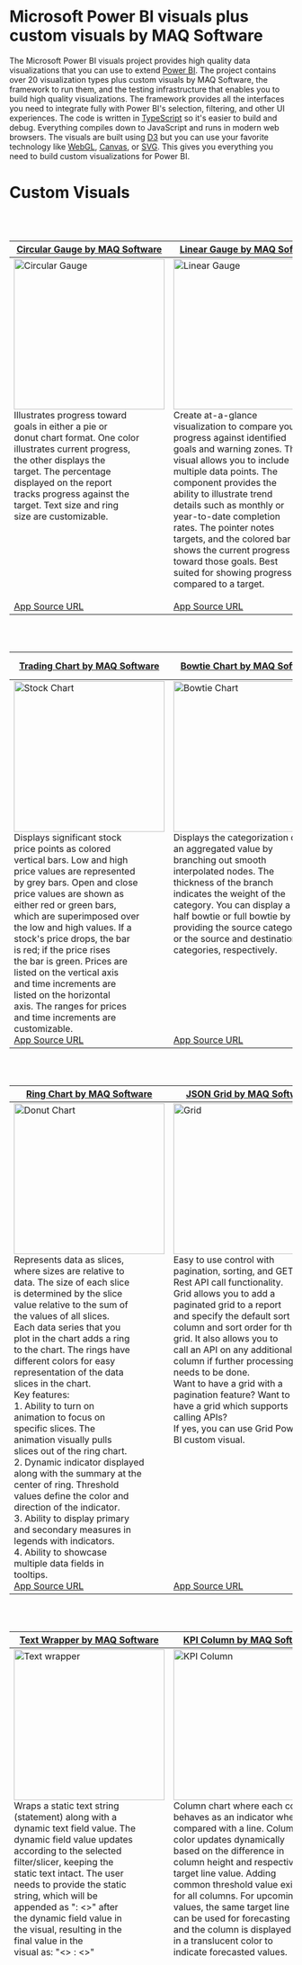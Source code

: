 # Microsoft Power BI visuals plus custom visuals by MAQ Software

The Microsoft Power BI visuals project provides high quality data visualizations that you can use to extend [Power BI](https://powerbi.microsoft.com/).  The project contains over 20 visualization types plus custom visuals by MAQ Software, the framework to run them, and the testing infrastructure that enables you to build high quality visualizations.  The framework provides all the interfaces you need to integrate fully with Power BI's selection, filtering, and other UI experiences.  The code is written in [TypeScript](http://www.typescriptlang.org/) so it's easier to build and debug. Everything compiles down to JavaScript and runs in modern web browsers.  The visuals are built using [D3](http://d3js.org/) but you can use your favorite technology like [WebGL](https://en.wikipedia.org/wiki/WebGL), [Canvas](https://en.wikipedia.org/wiki/Canvas_element), or [SVG](https://en.wikipedia.org/wiki/Scalable_Vector_Graphics). This gives you everything you need to build custom visualizations for Power BI.


# Custom Visuals

<br />
<br />

| [Circular Gauge by MAQ Software](https://github.com/maqsoftware/PowerBI-visuals/blob/master/src/CustomVisuals/Published/CircularGauge/src/visual.ts)   |       [Linear Gauge by MAQ Software](https://github.com/maqsoftware/PowerBI-visuals/blob/master/src/CustomVisuals/Published/LinearGauge/src/visual.ts)     |   [Brick Chart by MAQ Software](https://github.com/maqsoftware/PowerBI-visuals/blob/master/src/CustomVisuals/Published/BrickChart/src/visual.ts)  |
|----------|---------|------|
|<img src="https://maqsoftware.com/img/PowerBI/Circular_Gauge.png" alt="Circular Gauge" height="268" width="268"><br />Illustrates progress toward <br />goals in either a pie or <br />donut chart format. One color <br />illustrates current progress, <br />the other displays the <br />target. The percentage <br />displayed on the report <br />tracks progress against the <br />target. Text size and ring <br />size are customizable. <br /><br /><br /><br /><br /><br /><br /><br />[App Source URL](https://appsource.microsoft.com/en-us/product/office/WA104380837?src=office&corrid=a9d30695-cec6-4683-9f65-d3b1d6fdb18d&omexanonuid=e9923474-c136-44f9-9de7-dc10f6fbb9d9)  | <img src="https://maqsoftware.com/img/PowerBI/Linear_Gauge.png" alt="Linear Gauge" height="268" width="268"><br /> Create at-a-glance <br />visualization to compare your <br />progress against identified <br />goals and warning zones. This <br />visual allows you to include <br />multiple data points. The <br />component provides the <br />ability to illustrate trend <br />details such as monthly or <br />year-to-date completion <br />rates. The pointer notes <br />targets, and the colored bar <br />shows the current progress <br />toward those goals. Best <br />suited for showing progress as <br />compared to a target. <br /><br />[App Source URL](https://appsource.microsoft.com/en-us/product/office/WA104380821?src=office&corrid=c54ec89d-9f8a-41e3-9a1c-19e1d00eabd3&omexanonuid=e9923474-c136-44f9-9de7-dc10f6fbb9d9) | <img src="https://maqsoftware.com/img/PowerBI/Brick_Chart.png" alt="Brick Chart" height="268" width="268"><br />Consists of 100 squares that <br />are colored according to the <br />percentage breakdown of <br />datasets. Hovering your mouse <br />over a square brings up a <br />tooltip. The tooltip <br />indicates which dataset the <br />color represents and the <br />percentage value of the <br />category. An optional legend <br />above the chart identifies <br />which datasets correspond <br />with which colors. You may <br />tailor the legend's title, <br />size, and color. They may also <br />customize the chart's width <br />and height.<br/>[App Source URL](https://appsource.microsoft.com/en-us/product/office/WA104380836?src=office&corrid=12c96034-8fd9-4311-9971-c531045648ec&omexanonuid=e9923474-c136-44f9-9de7-dc10f6fbb9d9) |


<br />
<br />


| [Trading Chart by MAQ Software](https://github.com/maqsoftware/PowerBI-visuals/blob/master/src/CustomVisuals/Published/TradingChart/src/visual.ts)   |      [Bowtie Chart by MAQ Software](https://github.com/maqsoftware/PowerBI-visuals/blob/master/src/CustomVisuals/Published/BowtieChart/src/visual.ts)     |  [Horizontal Funnel by MAQ Software](https://github.com/maqsoftware/PowerBI-visuals/blob/master/src/CustomVisuals/Published/HorizontalFunnel/src/visual.ts) |
|----------|------------|------|
| <img src="https://maqsoftware.com/img/PowerBI/Stock_Chart.png" alt="Stock Chart" height="268" width="268"> <br /> Displays significant stock <br />price points as colored <br />vertical bars. Low and high <br />price values are represented <br />by grey bars. Open and close <br />price values are shown as <br />either red or green bars, <br />which are superimposed over <br />the low and high values. If a <br />stock's price drops, the bar <br />is red; if the price rises <br />the bar is green. Prices are <br />listed on the vertical axis <br />and time increments are <br />listed on the horizontal <br />axis. The ranges for prices <br />and time increments are <br />customizable.<br/>[App Source URL](https://appsource.microsoft.com/en-us/product/office/WA104380823?src=office&corrid=396701dc-de28-4074-8eec-dc422a8fce4b&omexanonuid=e9923474-c136-44f9-9de7-dc10f6fbb9d9) | <img src="https://maqsoftware.com/img/PowerBI/Bowtie_Chart.png" alt="Bowtie Chart" height="268" width="268"><br/>Displays the categorization of <br />an aggregated value by <br />branching out smooth <br />interpolated nodes. The <br />thickness of the branch <br />indicates the weight of the <br />category. You can display a <br />half bowtie or full bowtie by <br />providing the source category <br />or the source and destination <br />categories, respectively. <br /><br /><br /><br /><br /><br /><br /><br />[App Source URL](https://appsource.microsoft.com/en-us/product/office/WA104380838?src=office&corrid=90d51bdd-2419-4bbd-9ed4-c693f8a6142f&omexanonuid=e9923474-c136-44f9-9de7-dc10f6fbb9d9)  | <img src="https://maqsoftware.com/img/PowerBI/Horizontal_Funnel.png" alt="Horizontal Funnel" height="268" width="268"> <br /> Allows you to visualize <br />customizable primary measure <br />as colored bars. You can use <br />Horizontal Funnel to display <br />a variety of metrics <br />including sales stages, time, <br />or geographic locations. A <br />second customizable value is <br />displayed beneath the colored <br />bars, allowing users the <br />ability to track an <br />additional metric against the <br />primary measure. The <br />component includes the option <br />to create a tool tip, which <br />you may tailor to fit <br />specific needs. <br /><br />[App Source URL](https://appsource.microsoft.com/en-us/product/office/WA104380846?src=office&corrid=f0ad7767-572f-44bf-ad85-63199aa2709c&omexanonuid=e9923474-c136-44f9-9de7-dc10f6fbb9d9) |

<br />
<br />

| [Ring Chart by MAQ Software](https://github.com/maqsoftware/PowerBI-visuals/blob/master/src/CustomVisuals/Published/RingChart/src/visual.ts)   |      [JSON Grid by MAQ Software](https://github.com/maqsoftware/PowerBI-visuals/blob/master/src/CustomVisuals/Published/JSONGrid/src/visual.ts)     |  [Thermometer by MAQ Software](https://github.com/maqsoftware/PowerBI-visuals/blob/master/src/CustomVisuals/Published/Thermometer/src/visual.ts) |
|----------|------------|------|
| <img src="https://maqsoftware.com/img/PowerBI/Ring_Chart.png" alt="Donut Chart" height="268" width="268"> <br/>Represents data as slices, <br />where sizes are relative to <br />data. The size of each slice <br />is determined by the slice <br />value relative to the sum of <br />the values of all slices. <br />Each data series that you <br />plot in the chart adds a ring <br />to the chart. The rings have <br />different colors for easy <br />representation of the data <br />slices in the chart. <br />Key features:<br/>1. Ability to turn on <br />animation to focus on <br />specific slices. The <br />animation visually pulls <br />slices out of the ring chart. <br />2. Dynamic indicator displayed <br />along with the summary at the <br />center of ring. Threshold <br />values define the color and <br />direction of the indicator. <br />3. Ability to display primary <br />and secondary measures in <br />legends with indicators. <br />4. Ability to showcase <br />multiple data fields in <br />tooltips.<br/>[App Source URL](https://appsource.microsoft.com/en-us/product/office/WA104380824?src=office&corrid=f971c56d-b213-4a55-9a53-85f63e246e44&omexanonuid=e9923474-c136-44f9-9de7-dc10f6fbb9d9) | <img src="https://maqsoftware.com/img/PowerBI/Grid.png" alt="Grid" height="268" width="268"> <br/>Easy to use control with <br />pagination, sorting, and GET <br />Rest API call functionality. <br />Grid allows you to add a <br />paginated grid to a report <br />and specify the default sort <br />column and sort order for the <br />grid. It also allows you to <br />call an API on any additional <br />column if further processing <br />needs to be done. <br />Want to have a grid with a <br />pagination feature? Want to <br />have a grid which supports <br />calling APIs? <br />If yes, you can use Grid Power <br />BI custom visual. <br /><br /><br /><br /><br /><br /><br /><br /><br /><br /><br /><br /><br />[App Source URL](https://appsource.microsoft.com/en-us/product/office/WA104380825?src=office&corrid=9fd8f243-0f7f-42a8-b803-16aeca754de2&omexanonuid=e9923474-c136-44f9-9de7-dc10f6fbb9d9)  | <img src="https://maqsoftware.com/img/PowerBI/Thermometer.png" alt="Thermometer" height="268" width="268"> <br/>Shows a graphical <br />representation of a value <br />against a threshold. Allows <br />you to configure threshold <br />values and render data per <br />the threshold. Thermometer is <br />a good way to represent data <br />when you have the actual <br />value and the target value <br />(maximum threshold). <br /><br /><br /><br /><br /><br /><br /><br /><br /><br /><br /><br /><br /><br /><br /><br /><br /><br /><br /><br />[App Source URL](https://appsource.microsoft.com/en-us/product/office/WA104380847?src=office&corrid=8bb7d838-eb09-4eae-b16f-3c1f7245de39&omexanonuid=e9923474-c136-44f9-9de7-dc10f6fbb9d9)|


<br />
<br />

| [Text Wrapper by MAQ Software](https://github.com/maqsoftware/PowerBI-visuals/blob/master/src/CustomVisuals/Published/TextWrapper/src/visual.ts) |     [KPI Column by MAQ Software](https://github.com/maqsoftware/PowerBI-visuals/blob/master/src/CustomVisuals/Published/KPIColumn/src/barChart.ts)     |    [KPI Grid by MAQ Software](https://github.com/maqsoftware/PowerBI-visuals/blob/master/src/CustomVisuals/Published/KPIGrid/src/visual.ts)  |
|--------|------------|------|
| <img src="https://maqsoftware.com/img/PowerBI/Text_Wrapper.png" alt="Text wrapper" height="268" width="268"> <br/>Wraps a static text string <br />(statement) along with a <br />dynamic text field value. The <br />dynamic field value updates <br />according to the selected <br />filter/slicer, keeping the <br />static text intact. The user <br />needs to provide the static <br />string, which will be <br />appended as ": <>" after <br />the dynamic field value in <br />the visual, resulting in the <br />final value in the <br />visual as: "<> : <>" <br /><br /><br /><br /><br /><br /><br /><br /><br /><br /><br /><br /><br /><br /><br /><br /><br /><br /><br /><br /><br /><br /><br /><br />[App Source URL](https://appsource.microsoft.com/en-us/product/office/WA104380826?src=office&corrid=5b33572d-289f-4799-969b-04945fed26ac&omexanonuid=e9923474-c136-44f9-9de7-dc10f6fbb9d9) |  <img src="https://maqsoftware.com/img/PowerBI/KPI_Column.png" alt="KPI Column" height="268" width="268"> <br/>Column chart where each column <br />behaves as an indicator when <br />compared with a line. Column <br />color updates dynamically <br />based on the difference in <br />column height and respective <br />target line value. Adding <br />common threshold value exists <br />for all columns. For upcoming <br />values, the same target line <br />can be used for forecasting <br />and the column is displayed <br />in a translucent color to <br />indicate forecasted values. <br /><br /><br /><br /><br /><br /><br /><br /><br /><br /><br /><br /><br /><br /><br /><br /><br /><br /><br /><br /><br /><br /><br /><br />[App Source URL](https://appsource.microsoft.com/en-us/product/office/WA104380996?src=office&corrid=74b767a6-51f6-4e3f-a7f8-2574228009cb&omexanonuid=e9923474-c136-44f9-9de7-dc10f6fbb9d9) | <img src="https://maqsoftware.com/img/PowerBI/KPI_Grid.png" alt="KPI Grid" height="268" width="268"> <br/>Display data in hierarchical <br />order, with options to <br />separate categories and <br />illustrate trends. <br />Effortlessly track <br />productivity and performance. <br />The grid displays key data in <br />hierarchical order. <br />Use arrows to illustrate KPI <br />trends over time, such as <br />year-to-year or <br />quarter-to-quarter. You <br />specify the time periods, <br />making it easy to gauge <br />performance according to <br />internal deadlines and <br />benchmarks. <br />KPI Grid includes the option <br />to place separators between <br />certain columns. Using this <br />feature, you can visually <br />draw out categories that you <br />would like to compare or <br />emphasize. <br />With KPI Grid's numerous <br />formatting choices, you can <br />customize your text, <br />background, and units. Tailor <br />the look and feel of your <br />visual by updating rows' <br />background colors or text <br />size and color. Easily call <br />attention to headers and <br />totals by creating first and <br />last rows that are visually <br />distinct from the rest of the <br />grid.<br/>[App Source URL](https://appsource.microsoft.com/en-us/product/office/WA104380947?src=office&corrid=7c15c70c-c7c1-43d3-9e4e-42bff803b177&omexanonuid=e9923474-c136-44f9-9de7-dc10f6fbb9d9) |

<br />
<br />

| [Journey Chart by MAQ Software](https://github.com/maqsoftware/PowerBI-visuals/blob/master/src/CustomVisuals/Published/JourneyChart/src/visual.ts)   |     [Dynamic Tooltip by MAQ Software](https://github.com/maqsoftware/PowerBI-visuals/blob/master/src/CustomVisuals/Published/DynamicTooltip/src/visual.ts)      |   [Rotating Tile by MAQ Software](https://github.com/maqsoftware/PowerBI-visuals/blob/master/src/CustomVisuals/Published/RotatingTile/src/visual.ts)  |
|----------|------------|------|
| <img src="https://maqsoftware.com/img/PowerBI/Journey_Chart.png" alt="Journey Chart" height="268" width="268"> <br/>Transforms dense statistical <br />data into clear networks of <br />categories and relationships. <br />Reveal connections in your <br />data with a storytelling <br />visual. In this intuitive <br />graph, nodes represent <br />categories and vertices <br />represent relationships <br />between categories. The <br />bigger the node or vertex, the <br />larger the value. <br />Journey Chart's customizable <br />node colors make it easy for <br />viewers to distinguish <br />between categories. Users can <br />also enable text labels and <br />tooltips for each node to <br />provide additional <br />information, such as a <br />category's title and value. <br />The color and size of text <br />labels are adjustable. The <br />option to enable a legend <br />gives you the opportunity to <br />clarify complex graphs that <br />describe many types of data <br />and categories. <br />You can use the visual for <br />numerous scenarios, including: <br />1. Explaining a process' flow <br />2. Uncovering underlying <br />patterns <br />3. Highlighting subcategories <br />stemming from a single source<br />4. Showing the connectedness <br />of key categories <br />[App Source URL](https://appsource.microsoft.com/en-us/product/office/WA104380989?src=office&corrid=8f5482c3-ca30-4ebd-8697-92c88f3a77f2&omexanonuid=e9923474-c136-44f9-9de7-dc10f6fbb9d9) | <img src="https://maqsoftware.com/img/PowerBI/Dynamic_Tooltip.png" alt="Dynamic Tooltip" height="268" width="268"> <br/>Increase your audience's <br />understanding of your data by <br />adding tooltips to your <br />visuals. Most tooltips <br />display static information or <br />images. With this visual, you <br />can display data fetched from <br />a separate source. This <br />allows you to create a <br />tooltip that does not require <br />constant adjustment. When <br />your data changes, the tooltip <br />changes too. <br />Dynamic Tooltip also works <br />well with static statements. <br />If you would like to add some <br />helpful information for your <br />audience, simply enter your <br />text into the display field. <br />The decimal points, type of <br />display units, and the <br />tooltip's icon image are all <br />customizable. <br /><br /><br /><br /><br /><br /><br /><br /><br /><br /><br /><br /><br /><br /><br />[App Source URL](https://appsource.microsoft.com/en-us/product/office/WA104380983?src=office&corrid=92f8594e-2b4b-4abd-bc17-93030fc2575d&omexanonuid=e9923474-c136-44f9-9de7-dc10f6fbb9d9) | <img src="https://maqsoftware.com/img/PowerBI/Rotating_Tile.png" alt="Rotating Tile" height="268" width="268"> <br/>Automatically flipping tile <br />with a set frequency that can <br />be used to display different <br />KPIs. Useful when multiple <br />KPIs or metrics need to be <br />displayed using minimal space <br />on report. <br />Each flip of the rotating tile <br />can have a new value based on <br />number of KPIs that needs to <br />be displayed. Based on the <br />space requirements of the <br />report, the tile can be <br />rotated either on horizontal <br />axis or vertical axis. For <br />better visibility and to <br />ensure the end user can <br />browse the tile data <br />conveniently, a timer can be <br />set for the flip delay. <br />Additionally, Rotating Tile <br />has an option to provide a 3D <br />effect. <br />Rotating Tile has size and <br />color formatting options for <br />label, title, text fonts, <br />background, and borders. <br /><br /><br /><br /><br /><br /><br /><br /><br /><br /><br />[App Source URL](https://appsource.microsoft.com/en-us/product/office/WA104380877?src=office&corrid=63e99d4f-7216-4e65-b8d7-6fc6d5262838&omexanonuid=e9923474-c136-44f9-9de7-dc10f6fbb9d9) |

<br />
<br /> 

| [Rotating Chart by MAQ Software](https://github.com/maqsoftware/PowerBI-visuals/blob/master/src/CustomVisuals/Published/RotatingChart/src/barChart.ts)   |     [Quadrant Chart by MAQ Software](https://github.com/maqsoftware/PowerBI-visuals/blob/master/src/CustomVisuals/Published/QuadrantChart/src/visual.ts)      |   [Cylindrical Gauge by MAQ Software](https://github.com/maqsoftware/PowerBI-visuals/blob/master/src/CustomVisuals/Published/CylindricalGauge/src/visual.ts)  |
|----------|------------|------|
| <img src="https://maqsoftware.com/img/PowerBI/Rotating_Chart.png" alt="Rotating Chart" height="268" width="268"> <br/>Automatically flipping chart <br />with a set frequency to <br />display different KPIs with <br />each flip. This horizontal <br />bar chart rotates on the <br />horizontal axis to showcase <br />multiple KPIs with each flip <br />or rotation. Rotating Chart <br />is useful when multiple KPIs <br />or metrics sliced by <br />categories are to be <br />displayed. It uses minimal <br />space, thus saving room on the <br />report or dashboard. <br />Each flip can have a new value <br />based on the number of KPIs <br />that need to be displayed. <br />For better visibility and to <br />ensure the end user can <br />browse the visual data <br />conveniently, a timer can be <br />set for the visual for the <br />flip or rotation delay. <br />Rotating Chart has size and <br />color formatting options for <br />label, title, text fonts, <br />background, and borders. <br /><br /><br /><br />[App Source URL](https://appsource.microsoft.com/en-us/product/office/WA104381007?src=office&corrid=003fa5a4-ac19-472b-9438-894a41c3cb6f&omexanonuid=e9923474-c136-44f9-9de7-dc10f6fbb9d9)  | <img src="https://maqsoftware.com/img/PowerBI/Quadrant_Chart.png" alt="Quadrant Chart" height="268" width="268"><br /> Represent data in separate <br />quadrants to show <br />distribution of data and <br />items that share common <br />traits. This visual is useful <br />for plotting data that <br />contains three measures using <br />an X-axis, a Y-axis, and a <br />bubble size that represents <br />the value of the third measure. <br />The formatting options below <br />are provided for the visual: <br />1. Set color of each bubble. <br />2. Legends setting: on/off, <br />position, title, color and <br />text size. <br />3. Formatting option for <br />quadrants and quadrant lines: <br />four Quadrant names, X-Axis <br />division line, Y-Axis <br />division line and <br />Dotted/solid. <br />4. Formatting option for <br />X-Axis: title, title text, <br />labels, display units and <br />decimal points. <br />5. Formatting option for <br />Y-Axis: title, title text, <br />labels, display units and <br />decimal points.<br/>[App Source URL](https://appsource.microsoft.com/en-us/product/office/WA104381011?src=office&corrid=c1f3689d-65c5-4821-97e5-9bdf4d91e11a&omexanonuid=e9923474-c136-44f9-9de7-dc10f6fbb9d9) | <img src="https://maqsoftware.com/img/PowerBI/Cylindrical_Gauge.png" alt="Rotating Chart" height="268" width="268"> <br/>Tracks current values against <br />a target with an intuitive 3D <br />cylinder visual. The <br />cylindrical gauge's fill line <br />gives users an easy way to <br />understand how actual values <br />weigh against a target <br />capacity. The tool is useful <br />for evaluating inventory, <br />fuel, or other repository levels.<br /> Features: <br />1. Actual value display. For <br />added clarity, the fill <br />line's actual value is listed <br />below the cylinder. <br />2. Tick marks. Users may <br />adjust or disable this <br />feature. By default, tick <br />values are enabled, with the <br />minimum set to 0 and the <br />maximum set to 100. <br />3. Max threshold definition. <br />Users may include a maximum <br />threshold to see whether the <br />actual value is over capacity. <br />4. Scroll bar. When height <br />restrictions limit how much <br />of the gauge is visible, a <br />vertical scroll bar allows <br />users to navigate up and down.<br/>[App Source URL](https://appsource.microsoft.com/en-us/product/office/WA104380874?src=office&corrid=764c3356-72a2-4577-968e-ea823c71592e&omexanonuid=e9923474-c136-44f9-9de7-dc10f6fbb9d9)|

<br />
<br />

| [Dot Plot by MAQ Software](https://maqsoftware.com/img/PowerBI/Dot_Plot.png)   |      [Funnel with Source by MAQ Software](https://github.com/maqsoftware/PowerBI-visuals/blob/master/src/CustomVisuals/Published/FunnelWithSource/src/Visual.ts)     |  [Histogram with points by MAQ Software](https://github.com/maqsoftware/PowerBI-visuals/blob/master/src/CustomVisuals/Published/HistogramXY/src/visual.ts) |
|----------|------------|------|
| <img src="https://maqsoftware.com/img/PowerBI/Dot_Plot.png" alt="Dot Plot Chart" height="268" width="268"> <br/>Displays distribution using <br />dots across multiple <br />categories. This statistical <br />chart consists of data points <br />(bubbles) plotted on an XY <br />axis, distributed over a <br />desired set of values. The <br />size of the bubble represents <br />magnitude; color represents <br />the type of category. Dot <br />Plot enables users to view <br />data through multiple parent <br />categories and child sub-categories. <br />Dot Plot supports selection, <br />partial highlighting, multi <br />selection, legends, tooltips, <br />displaying different color <br />bubbles for different <br />categories, and all other <br />default formatting options <br />available in Power BI. Users <br />can modify bubble size, <br />orientation of the chart, <br />X-axis and Y-axis text, <br />background and start the <br />axis from a specified value.<br/>[App Source URL](https://appsource.microsoft.com/en-us/product/office/WA104381101?src=office&corrid=41eec7a3-bf61-4156-8e9e-686b0fd97bed&omexanonuid=e9923474-c136-44f9-9de7-dc10f6fbb9d9) | <img src="https://maqsoftware.com/img/PowerBI/Funnel_with_source.png" alt="Funnel with Source" height="268" width="268"> <br/>Funnel with Source, as the <br />name suggests, showcases the <br />funnel journey of any metric/ <br />data point. The visual can <br />help visualizing count of any <br />metric of interest over <br />various stages along with the <br />source of entry or entry <br />channel of the data point <br />through which it reaches the <br />funnel. For example, in the <br />case of sales journey data, <br />this visual displays the <br />channel through which any <br />lead enters the funnel and <br />then the corresponding <br />journey through the various <br />stages of sales cycle. We can <br />also filter data based on the <br />selection of channel and on <br />the selection of any stage of <br />the sales journey.<br />Cross visual filter is also <br />supported by this visual. <br /><br /><br />[App Source URL](https://appsource.microsoft.com/en-us/product/office/WA104381334?src=office&corrid=1aeaf340-ef29-4325-b7bd-e516c13584cc&omexanonuid=e9923474-c136-44f9-9de7-dc10f6fbb9d9)  | <img src="https://maqsoftware.com/img/PowerBI/Histogram.png" alt="Histogram" height="268" width="268"> <br/>Combines benefits of showing <br />point distribution along with <br />actual values. The following <br />formatting options are <br />provided in this visual: <br />1. Show or hide points in the <br />chart <br />2. Show or hide histogram bars <br />3. Show or hide X-axis <br />4. Show or hide Y-axis-right <br />5. Show or hide Y-axis-left <br />(Y-axis of histogram) <br />6. Show or hide grid lines <br /><br /><br /><br /><br /><br /><br /><br /><br /><br /><br /><br /><br /><br />[App Source URL](https://appsource.microsoft.com/en-us/product/office/WA104381032?src=office&corrid=6114bd52-1087-4495-8846-c9c747b6e028&omexanonuid=e9923474-c136-44f9-9de7-dc10f6fbb9d9)|


<br />
<br />

| [KPI Ticker by MAQ Software](https://github.com/maqsoftware/PowerBI-visuals/blob/master/src/CustomVisuals/Published/KPITicker/src/visual.ts)   |      [Venn Diagram by MAQ Software](https://github.com/maqsoftware/PowerBI-visuals/blob/master/src/CustomVisuals/Published/VennDiagram/src/visual.ts)     |  [Box and Whisker by MAQ Software](https://maqsoftware.com/img/PowerBI/Box_and_Whisker.png) |
|----------|------------|------|
| <img src="https://maqsoftware.com/img/PowerBI/KPI_Ticker.png" alt="KPI Ticker" height="268" width="268"> <br/>Automatically flipping visual <br />that allows you to view <br />various metrics along with <br />trend indicators. KPI Ticker <br />allows you to configure a set <br />of metrics that will be shown <br />in rotation. It also allows <br />you to specify trend <br />indicators that show the <br />percentage or value drop or <br />increase. Suitable for <br />applications that focus on <br />key metrics and the metric <br />value increase or decrease. <br />Visually attractive with <br />ability to change colors of <br />tiles and trend indicators. <br /><br /><br /><br /><br /><br /><br /><br /><br /><br /><br /><br /><br /><br /><br /><br /><br /><br /><br /><br />[App Source URL](https://appsource.microsoft.com/en-us/product/office/WA104380947?src=office&corrid=e8e8e666-0fae-4bc7-b15d-a4d4b2b43ea4&omexanonuid=e9923474-c136-44f9-9de7-dc10f6fbb9d9) | <img src="https://maqsoftware.com/img/PowerBI/Venn_Diagram.png" alt="Venn Diagram" height="268" width="268"> <br/>Venn diagram displays all <br />possible logical relations <br />between a collection of <br />datasets, each typically <br />represented as a circle. Each <br />circle (set) is a collection <br />of objects or array of data <br />that all have something in <br />common. When multiple circles <br />(sets) overlap, it is known <br />as the intersection - this is <br />where data that has all the <br />qualities that the <br />overlapping sets have. Each <br />circle can have their <br />distinguishing name and color <br />to differentiate from other <br />circle or sets. Labeling of <br />each circle helps in knowing <br />its individual or intersected <br />region's value. The same <br />information is also visible by <br />hovering on any of the <br />regions. <br /><br /><br /><br /><br /><br /><br /><br /><br /><br /><br /><br /><br />[App Source URL](https://appsource.microsoft.com/en-us/product/office/WA104381231?src=office&corrid=539c4c0c-14f5-4566-9d43-200ce67b71ee&omexanonuid=e9923474-c136-44f9-9de7-dc10f6fbb9d9)  | <img src="https://maqsoftware.com/img/PowerBI/Box_and_Whisker.png" alt="Box and Whisker" height="268" width="268"> <br/>Box and whisker charts are <br />most commonly used in <br />statistical analysis like <br />comparing medical trial <br />results or teachers' test <br />scores et. al. It consists of <br />two parts - the main body <br />called the Box and the thin <br />vertical lines coming out of <br />the Box called Whiskers. The <br />first quartile forms the <br />bottom and the third quartile <br />forms the top of the Box. The <br />Whiskers connect the minimum <br />and the maximum values to the <br />Box. In addition to showing <br />median, first and third <br />quartile and maximum and <br />minimum values, the Box and <br />Whisker Chart is also used to <br />depict Mean, Standard <br />Deviation and Quartile Deviation. <br />While other Power BI Box plots <br />have the capability to <br />display these statistics <br />data, Box Plot by MAQ <br />Software provides more <br />details and clarity of the <br />figures by providing more <br />user controls and <br />capabilities to suit the <br />exact needs of the use case <br />like ability to add parent <br />axis and flip visual <br />horizontally or vertically <br />based on reporting requirement. <br />[App Source URL](https://appsource.microsoft.com/en-us/product/office/WA104381351?src=office&corrid=57ff0c56-a7f5-4e5e-89da-934ca9b87793&omexanonuid=e9923474-c136-44f9-9de7-dc10f6fbb9d9) |


<br />
<br />

| [Gantt Chart by MAQ Software](https://github.com/maqsoftware/PowerBI-visuals/blob/master/documents/Internal/GanttChart/Gantt300x300.png)   |      [Slope Chart by MAQ Software](https://github.com/maqsoftware/PowerBI-visuals/blob/master/documents/Internal/SlopeChart/Slope300x300.png)  |  [Dumbbell Chart by MAQ Software](https://github.com/maqsoftware/PowerBI-visuals/blob/master/documents/Internal/DumbbellChart/Dumbbell300x300.png) |
|----------|------------|------|
| <img src="https://github.com/maqsoftware/PowerBI-visuals/blob/master/documents/Internal/GanttChart/Gantt300x300.png" alt="Gantt Chart" height="268" width="268"> <br/>Gantt Chart is used for <br />scheduling and management of <br />task. While an ordinary Gantt <br />Chart just displays the basic <br />details like task id or name <br />and their schedules, Gantt <br />Chart by MAQ Software <br />provides more details of the <br />task by providing a grid <br />where one can view more data <br />related to the task and can <br />display the hierarchy of data <br />category. Also, data can be <br />sorted based on any data point <br />of the task. <br />For example, take case of <br />project management, while <br />other visuals will just <br />provide project id/name, <br />start time, end time and <br />current status, this visual <br />can provide additional <br />details (data points) apart <br />from the mentioned such as <br />duration of project, owner of <br />the project along with KPIs <br />such as 'priority' etc. on a <br />grid as separate columns <br />inside the visual itself. <br />Apart from additional <br />information about the <br />project, this visual let the <br />user view project hierarchy <br />(i.e.) tasks under any <br />project and their progress. <br />User can sort the project/task <br />based on their data points as <br />present on the grid column. <br />The visual lets you configure <br />the detailing of information <br />as per requirement. Other <br />formatting features can <br />represent information in a <br />way that best tells the story <br />of your data.<br/>[App Source URL](https://appsource.microsoft.com/en-us/product/office/WA104381364?src=office&corrid=1ec2e7e4-d8ca-4d15-a920-c70ea2552ee2&omexanonuid=e9923474-c136-44f9-9de7-dc10f6fbb9d9) | <img src="https://github.com/maqsoftware/PowerBI-visuals/blob/master/documents/Internal/SlopeChart/Slope300x300.png" alt="Slope Chart" height="268" width="268"> <br/>Slope Chart allows users to <br />analyze trends in data at a <br />glance. This visual is useful <br />for comparing interactions <br />between two data points based <br />on time or other user-chosen <br />parameters. Slope Chart <br />places primary emphasis on <br />end points by focusing on the <br />difference between the start <br />and end values. <br /> Key features include:<br />1. The ability to display <br />trends across various <br />indicators. <br />2. Quick comparison of <br />indicator growth or loss <br />across categories. <br />3. Easy interaction with many <br />data points using the zoom <br />functionality. <br />4. Quick downloading of an <br />image of the chart with the <br />capture image widget. <br />R package dependencies (auto <br />installed): plotly and ggplot2 <br /><br /><br /><br /><br /><br /><br /><br /><br /><br /><br /><br /><br /><br /><br /><br /><br /><br /><br /><br />[R Script Showcase](http://community.powerbi.com/t5/R-Script-Showcase/Slope-Chart-by-MAQ-Software/m-p/327595)  | <img src="https://github.com/maqsoftware/PowerBI-visuals/blob/master/documents/Internal/DumbbellChart/Dumbbell300x300.png" alt="Dumbbell chart" height="268" width="268"> <br/>Dumbbell Chart helps users <br />analyze changes in critical <br />data. This visual is an <br />excellent choice for <br />illustrating the change <br />between two data points and <br />comparing the distances <br />between them. Dumbbell Chart <br />gets its name thanks to its <br />resemblance to a gym weight. <br />The visual consists of a <br />dual-axis combination chart, <br />where one axis is marked by a <br />circle and the other is <br />marked by a line that spans <br />data points provided by the <br />user. <br /> Key features include: <br />1. The ability to display the <br />performance of multiple <br />indicators. <br />2. The ability to compare the <br />growth or loss of indicators <br />across various categories. <br />3. Easy interaction with many <br />data points using the zoom <br />functionality. <br />4. Quick downloading of an <br />image of the chart with the <br />capture image widget. <br />R package dependencies (auto <br />installed): plotly and ggplot2 <br /><br /><br /><br /><br /><br /><br /><br /><br /><br /><br /><br /><br /><br />[R Script Showcase](http://community.powerbi.com/t5/R-Script-Showcase/Dumbbell-Chart-by-MAQ-Software/m-p/327588)|


<br />
<br />

| [Forecast using Neural Network by MAQ Software](https://github.com/maqsoftware/PowerBI-visuals/blob/master/src/CustomVisuals/Published/ForecastUsingNN/src/visual.ts)| [Clustering using OPTICS by MAQ Software](https://github.com/maqsoftware/PowerBI-visuals/blob/master/src/CustomVisuals/Published/ClusteringUsingOPTICS/src/visual.ts)|  |
|----------|------------|------|
| <img src="https://github.com/maqsoftware/PowerBI-visuals/blob/master/documents/Published/Forecast%20using%20Neural%20Network/Images/ForecastUsingNN_300x300.png" alt="Forecast using Neural Network by MAQ Software" height="268" width="268"> <br/>Forecast the future values <br />based on the historical data <br />by employing Neural Network <br />algorithm for time series <br />forecasting. Forecasting is <br />useful for a variety of <br />professions spread over <br />numerous fields, be it <br />budget, sales, demand or <br />inventory. Better forecasts <br />of future lead to better and <br />more well-informed decisions. <br />Forecasting using Neural <br />Network implements an <br />‘Artificial Neural Network’ <br />to learn from observed data <br />over a time to predict the <br />values of future. <br />It employs a single layer feed <br />forward network with lagged <br />inputs to deal with time <br />series values. <br />Key features include: <br />1. Ability to use years or <br />distinct numerical values in <br />place of Date/Date&Time <br />field. (The visual will work <br />for both numerical series <br />i.e. years/numbers and proper <br />Date/Time values). <br />2. Ability of hover tooltips <br />and highlighting a portion of <br />the plot. <br />3. Capability to manually <br />adjust the parameters of the <br />learning model. <br />R package dependencies (auto <br />installed): Forecast, plotly, <br />zoo, xts <br />  | <img src="https://github.com/maqsoftware/PowerBI-visuals/blob/master/documents/Published/Clustering%20using%20OPTICS/Images/ClusteringUsingOPTICS_300_300.png" alt="Clustering using OPTICS by MAQ Software" height="268" width="268"> <br/>Analyse a given dataset based <br />on OPTICS algorithm and <br />identifies clusters in your <br />data. The algorithm works on <br />density based clustering, so <br />you can also identify <br />individual points that don’t <br />belong to any of the groups. <br />You can also perform <br />hierarchical clustering on <br />your data to identify more <br />closely-knit groups within <br />larger groups. This visual <br />also allows you to adjust the <br />clustering parameters to <br />control hierarchy depth and <br />cluster sizes. <br />Key features include:  <br />1. Ability to identify <br />outliers based on convex hull <br />plots. <br />2. Data is scaled and <br />pre-processed automatically <br />so no need to do so externally. <br />3. Add your own dataset for <br />tooltips. <br />4. Ability to identify sub <br />clusters/hierarchal clusters <br />in your data. <br />5. Ability of hover tooltips <br />and zoom effects. <br />6. Capability to manually <br />adjust the parameters of the <br />clustering model. <br />7. No need to define the <br />number of clusters. <br />R package dependencies (auto <br />installed): Dbscan, plotly, <br />ggplot2 <br /> |     &emsp;&emsp;&emsp;&emsp;&emsp;&emsp;&emsp;&emsp;&emsp;&emsp;&emsp;&emsp;&emsp;&emsp;&emsp;&emsp;&emsp;   |
<br />
<br />

# PowerBI Visual Tools (pbiviz) - Installation

Before you can get started you'll need to install the tools. This should only take a few seconds.

## Dependencies

Before you can run (or install) the command line tools you must install NodeJS.

* NodeJS 4.0+ Required (5.0 recommended) - [Download NodeJS](https://nodejs.org)


## Installation
[![Npm Version](https://img.shields.io/npm/v/powerbi-visuals-tools.svg?style=flat)](https://www.npmjs.com/package/powerbi-visuals-tools)
[![Npm Downloads](https://img.shields.io/npm/dm/powerbi-visuals-tools.svg?style=flat)](https://www.npmjs.com/package/powerbi-visuals-tools)  
To install the command line tools simply run the following command

```bash
npm install -g powerbi-visuals-tools
```

To confirm it was installed correctly you can run the command without any paremeters which should display the help screen.

```bash
pbiviz
```

## Server certificate setup

To enable live preview visual assets need to be served on a trusted https server so before you can start you need to install an ssl certificate which will allow visual asssets to load in your web browser. This is a one time setup.

* [How to install the local SSL certificates](https://github.com/Microsoft/PowerBI-visuals/blob/master/tools/CertificateSetup.md) 

## Enable developer visual

To view/test your visual in PowerBI you need to enable the development visual and then you can add it to any report.

* [How to enable the developer visual in PowerBI](https://github.com/Microsoft/PowerBI-visuals/blob/master/tools/DebugVisualSetup.md)

# Running the visuals in this repository 
Select the visual you want to run. Navigate to the root of visual project (the directory containing `pbiviz.json`). Simply run the following commands

```bash
#This will install modules listed in package.json
npm install 

#This will install type definitions listed in typings.json
typings install 

#To run the visual
pbiviz start
```

That's it you are good to go. You can see that the visual is running.

### Copyrights

Copyright (c) 2017 Microsoft and MAQ Software

See the [LICENSE](/LICENSE) file for license rights and limitations (MIT).
